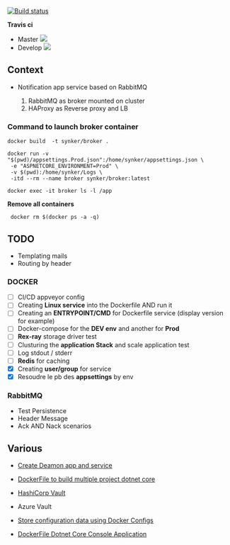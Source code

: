 ﻿[![Build status](https://ci.appveyor.com/api/projects/status/jskpfdwhep4s3b4r?svg=true)](https://ci.appveyor.com/project/Fazzani/synker2-0j10q)

**Travis ci**

- Master [![](https://travis-ci.org/Fazzani/Synker2.svg?branch=master)](https://travis-ci.org/Fazzani/Synker2)
- Develop [![](https://travis-ci.org/Fazzani/Synker2.svg?branch=Develop)](https://travis-ci.org/Fazzani/Synker2)
## Context

- Notification app service based on RabbitMQ

    1. RabbitMQ as broker mounted on cluster
    2. HAProxy as Reverse proxy and LB


### Command to launch broker container 

``` SHELL
docker build  -t synker/broker .
```

``` SHELL
docker run -v "$(pwd)/appsettings.Prod.json":/home/synker/appsettings.json \
 -e "ASPNETCORE_ENVIRONMENT=Prod" \
 -v $(pwd):/home/synker/Logs \
 -itd --rm --name broker synker/broker:latest
```

``` SHELL
docker exec -it broker ls -l /app
```

**Remove all containers**

``` SHELL
 docker rm $(docker ps -a -q)
```

## TODO

- Templating mails
- Routing by header

### DOCKER
- [ ] CI/CD appveyor config
- [ ] Creating **Linux service** into the Dockerfile AND run it
- [ ] Creating an **ENTRYPOINT/CMD** for Dockerfile service (display version for example)
- [ ] Docker-compose for the **DEV env** and another for **Prod**
- [ ] **Rex-ray** storage driver test
- [ ] Clusturing the **application Stack** and scale application test
- [ ] Log stdout / stderr
- [ ] **Redis** for caching
- [x] Creating **user/group** for service
- [x] Resoudre le pb des **appsettings** by env

### RabbitMQ

- Test Persistence 
- Header Message
- Ack AND Nack scenarios

## Various

- [Create Deamon app and service](http://pmcgrath.net/running-a-simple-dotnet-core-linux-daemon)

- [DockerFile to build multiple project dotnet core](http://www.ben-morris.com/using-docker-to-build-and-deploy-net-core-console-applications/)
- [HashiCorp Vault](https://www.vaultproject.io/intro/getting-started/install.html)
- Azure Vault
- [Store configuration data using Docker Configs](https://docs.docker.com/engine/swarm/configs/)
- [DockerFile Dotnet Core Console Application](http://www.ben-morris.com/using-docker-to-build-and-deploy-net-core-console-applications/)
